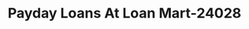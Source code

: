 ---
f_zip-code: 97005
f_state-code: OR
title: Payday Loans At Loan Mart-24028
f_phone: 503-672-9272
f_city-only: Beaverton
f_address: 2648 Southwest Cedar Hills Boulevard Beaverton
f_location-unique-id: '24028'
slug: payday-loans-at-loan-mart-24028
updated-on: '2024-05-30T13:46:58.046Z'
created-on: '2024-05-30T13:36:59.803Z'
published-on: '2024-05-30T13:54:32.469Z'
f_city-state: cms/city/beaverton-or.md
f_company: cms/company/payday-loans-at-loan-mart.md
f_state: cms/state/oregon.md
layout: '[payday-loan].html'
tags: payday-loan
---